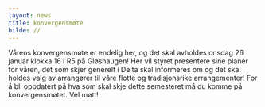 ```yaml
---
layout: news
title: konvergensmøte
bilde: //
---
```

Vårens konvergensmøte er endelig her, og det skal avholdes onsdag 26 januar klokka 16 i R5 på Gløshaugen! Her vil styret presentere sine planer for våren, det som skjer generelt i Delta skal informeres om og det skal holdes valg av arrangører til våre flotte og tradisjonsrike arrangementer! For å bli oppdatert på hva som skal skje dette semesteret må du komme på konvergensmøtet. Vel møtt!   